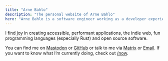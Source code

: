 ```yaml
---
title: "Arne Bahlo"
description: "The personal website of Arne Bahlo"
hero: "Arne Bahlo is a software engineer working as a developer experience team lead on serverless log management solutions at Axiom."
---
```


I find joy in creating accessible, performant applications, the indie web, fun
programming languages (especially Rust) and open source software.

You can find me on [Mastodon](https://spezi.social/@arne) or
[GitHub](https://github.com/bahlo) or talk to me via
[Matrix](https://matrix.to/#/@arne:arne.me) or [Email](mailto:hey@arne.me).
If you want to know what I’m currently doing, check out [/now](/now).
